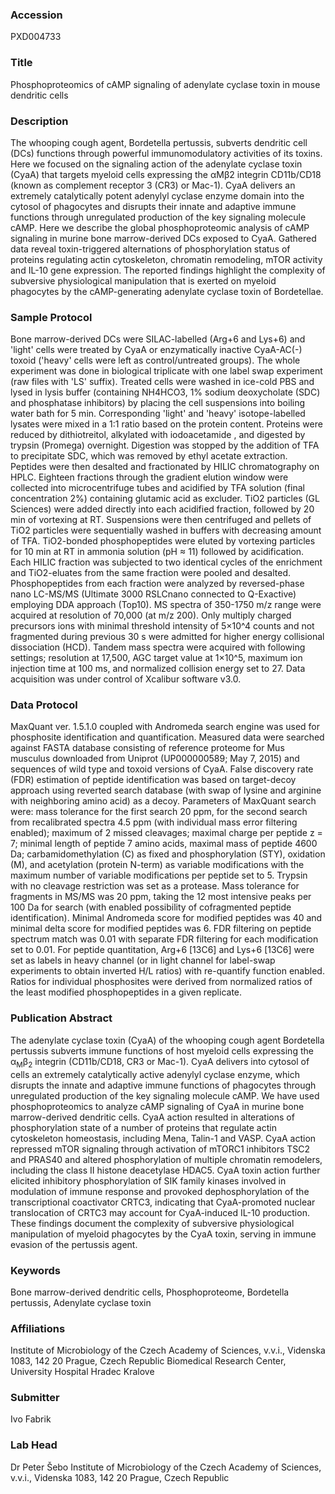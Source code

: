### Accession
PXD004733

### Title
Phosphoproteomics of cAMP signaling of adenylate cyclase toxin in mouse dendritic cells

### Description
The whooping cough agent, Bordetella pertussis, subverts dendritic cell (DCs) functions through powerful immunomodulatory activities of its toxins. Here we focused on the signaling action of the adenylate cyclase toxin (CyaA) that targets myeloid cells expressing the αMβ2 integrin CD11b/CD18 (known as complement receptor 3 (CR3) or Mac-1). CyaA delivers an extremely catalytically potent adenylyl cyclase enzyme domain into the cytosol of phagocytes and disrupts their innate and adaptive immune functions through unregulated production of the key signaling molecule cAMP. Here we describe the global phosphoproteomic analysis of cAMP signaling in murine bone marrow-derived DCs exposed to CyaA. Gathered data reveal toxin-triggered alternations of phosphorylation status of proteins regulating actin cytoskeleton, chromatin remodeling, mTOR activity and IL-10 gene expression. The reported findings highlight the complexity of subversive physiological manipulation that is exerted on myeloid phagocytes by the cAMP-generating adenylate cyclase toxin of Bordetellae.

### Sample Protocol
Bone marrow-derived DCs were SILAC-labelled (Arg+6 and Lys+6) and 'light' cells were treated by CyaA or enzymatically inactive CyaA-AC(-) toxoid ('heavy' cells were left as control/untreated groups). The whole experiment was done in biological triplicate with one label swap experiment (raw files with 'LS' suffix). Treated cells were washed in ice-cold PBS and lysed in lysis buffer (containing NH4HCO3, 1% sodium deoxycholate (SDC) and phosphatase inhibitors) by placing the cell suspensions into boiling water bath for 5 min. Corresponding 'light' and 'heavy' isotope-labelled lysates were mixed in a 1:1 ratio based on the protein content. Proteins were reduced by dithiotreitol, alkylated with iodoacetamide , and digested by trypsin (Promega) overnight. Digestion was stopped by the addition of TFA to precipitate SDC, which was removed by ethyl acetate extraction. Peptides were then desalted and fractionated by HILIC chromatography on HPLC. Eighteen fractions through the gradient elution window were collected into microcentrifuge tubes and acidified by TFA solution (final concentration 2%) containing glutamic acid as excluder. TiO2 particles (GL Sciences) were added directly into each acidified fraction, followed by 20 min of vortexing at RT. Suspensions were then centrifuged and pellets of TiO2 particles were sequentially washed in buffers with decreasing amount of TFA. TiO2-bonded phosphopeptides were eluted by vortexing particles for 10 min at RT in ammonia solution (pH ≈ 11) followed by acidification. Each HILIC fraction was subjected to two identical cycles of the enrichment and TiO2-eluates from the same fraction were pooled and desalted. Phosphopeptides from each fraction were analyzed by reversed-phase nano LC-MS/MS (Ultimate 3000 RSLCnano connected to Q-Exactive) employing DDA approach (Top10). MS spectra of 350-1750 m/z range were acquired at resolution of 70,000 (at m/z 200). Only multiply charged precursors ions with minimal threshold intensity of 5×10^4 counts and not fragmented during previous 30 s were admitted for higher energy collisional dissociation (HCD). Tandem mass spectra were acquired with following settings; resolution at 17,500, AGC target value at 1×10^5, maximum ion injection time at 100 ms, and normalized collision energy set to 27. Data acquisition was under control of Xcalibur software v3.0.

### Data Protocol
MaxQuant ver. 1.5.1.0 coupled with Andromeda search engine was used for phosphosite identification and quantification. Measured data were searched against FASTA database consisting of reference proteome for Mus musculus downloaded from Uniprot (UP000000589; May 7, 2015) and sequences of wild type and toxoid versions of CyaA. False discovery rate (FDR) estimation of peptide identification was based on target-decoy approach using reverted search database (with swap of lysine and arginine with neighboring amino acid) as a decoy. Parameters of MaxQuant search were: mass tolerance for the first search 20 ppm, for the second search from recalibrated spectra 4.5 ppm (with individual mass error filtering enabled); maximum of 2 missed cleavages; maximal charge per peptide z = 7; minimal length of peptide 7 amino acids, maximal mass of peptide 4600 Da; carbamidomethylation (C) as fixed and phosphorylation (STY), oxidation (M), and acetylation (protein N-term) as variable modifications with the maximum number of variable modifications per peptide set to 5. Trypsin with no cleavage restriction was set as a protease. Mass tolerance for fragments in MS/MS was 20 ppm, taking the 12 most intensive peaks per 100 Da for search (with enabled possibility of cofragmented peptide identification). Minimal Andromeda score for modified peptides was 40 and minimal delta score for modified peptides was 6. FDR filtering on peptide spectrum match was 0.01 with separate FDR filtering for each modification set to 0.01. For peptide quantitation, Arg+6 [13C6] and Lys+6 [13C6] were set as labels in heavy channel (or in light channel for label-swap experiments to obtain inverted H/L ratios) with re-quantify function enabled. Ratios for individual phosphosites were derived from normalized ratios of the least modified phosphopeptides in a given replicate.

### Publication Abstract
The adenylate cyclase toxin (CyaA) of the whooping cough agent Bordetella pertussis subverts immune functions of host myeloid cells expressing the &#x3b1;<sub>M</sub>&#x3b2;<sub>2</sub> integrin (CD11b/CD18, CR3 or Mac-1). CyaA delivers into cytosol of cells an extremely catalytically active adenylyl cyclase enzyme, which disrupts the innate and adaptive immune functions of phagocytes through unregulated production of the key signaling molecule cAMP. We have used phosphoproteomics to analyze cAMP signaling of CyaA in murine bone marrow-derived dendritic cells. CyaA action resulted in alterations of phosphorylation state of a number of proteins that regulate actin cytoskeleton homeostasis, including Mena, Talin-1 and VASP. CyaA action repressed mTOR signaling through activation of mTORC1 inhibitors TSC2 and PRAS40 and altered phosphorylation of multiple chromatin remodelers, including the class II histone deacetylase HDAC5. CyaA toxin action further elicited inhibitory phosphorylation of SIK family kinases involved in modulation of immune response and provoked dephosphorylation of the transcriptional coactivator CRTC3, indicating that CyaA-promoted nuclear translocation of CRTC3 may account for CyaA-induced IL-10 production. These findings document the complexity of subversive physiological manipulation of myeloid phagocytes by the CyaA toxin, serving in immune evasion of the pertussis agent.

### Keywords
Bone marrow-derived dendritic cells, Phosphoproteome, Bordetella pertussis, Adenylate cyclase toxin

### Affiliations
Institute of Microbiology of the Czech Academy of Sciences, v.v.i., Videnska 1083, 142 20 Prague, Czech Republic
Biomedical Research Center, University Hospital Hradec Kralove

### Submitter
Ivo Fabrik

### Lab Head
Dr Peter Šebo
Institute of Microbiology of the Czech Academy of Sciences, v.v.i., Videnska 1083, 142 20 Prague, Czech Republic


